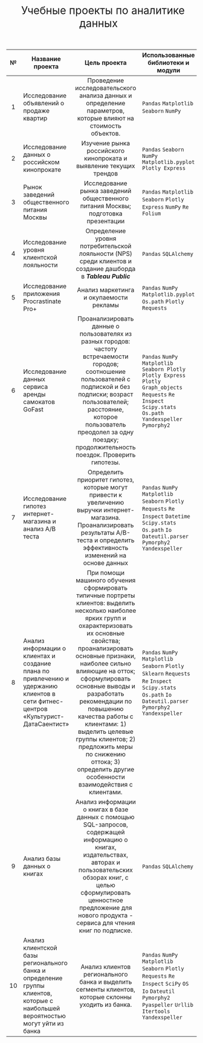 <h1 style="font-weight:normal" align="center">
  &nbsp;Учебные проекты по аналитике данных &nbsp;
</h1>
<br>

|№|Название проекта|Цель проекта|Использованные библиотеки и модули|
|:-----:|-----|:-----:|-----|
|1|Исследование объявлений о продаже квартир|Проведение исследовательского анализа данных и определение параметров, которые влияют на стоимость объектов.| `Pandas` `Matplotlib` `Seaborn` `NumPy`|
|2|Исследование данных о российском кинопрокате|Изучение рынка российского кинопроката и выявление текущих трендов|`Pandas` `Seaborn` `NumPy` `Matplotlib.pyplot` `Plotly Express`|
|3|Рынок заведений общественного питания Москвы|Исследование рынка заведений общественного питания Москвы; подготовка презентации| `Pandas` `Matplotlib` `Seaborn`  `Plotly Express` `NumPy` `Re` `Folium`
|4|Исследование уровня клиентской лояльности |Определение уровня потребительской лояльности (NPS) среди клиентов и создание дашборда в <b><i>Tableau Public</i></b> | `Pandas` `SQLAlchemy` |
|5|Исследование приложения Procrastinate Pro+|Анализ маркетинга и окупаемости рекламы|`Pandas` `NumPy` `Matplotlib.pyplot` `Os.path` `Plotly` `Requests`|
|6|Исследование данных сервиса аренды самокатов GoFast|Проанализировать данные о пользователях из разных городов: частоту встречаемости городов; соотношение пользователей с подпиской и без подписки; возраст пользователей; расстояние, которое пользователь преодолел за одну поездку; продолжительность поездок. Проверить гипотезы. | `Pandas`  `NumPy` `Matplotlib ` `Seaborn Plotly` `Plotly Express` `Plotly Graph_objects` `Requests` `Re` `Inspect` `Scipy.stats` `Os.path` `Yandexspeller` `Pymorphy2`|
|7|Исследование гипотез интернет-магазина и анализ A/B теста|Определить приоритет гипотез, которые могут привести к увеличению выручки интернет-магазина. Проанализировать результаты A/B-теста и определить эффективность изменений на основе данных| `Pandas` `NumPy` `Matplotlib` `Seaborn` `Plotly` `Requests` `Re` `Inspect` `Datetime` `Scipy.stats` `Os.path` `Io` `Dateutil.parser` `Pymorphy2` `Yandexspeller`|
|8|Анализ информации о клиентах и создание плана по привлечению и удержанию клиентов в сети фитнес-центров «Культурист-ДатаСаентист»| При помощи машиного обучения сформировать типичные портреты клиентов: выделить несколько наиболее ярких групп и охарактеризовать их основные свойства; проанализировать основные признаки, наиболее сильно влияющие на отток; сформулировать основные выводы и разработать рекомендации по повышению качества работы с клиентами: 1) выделить целевые группы клиентов; 2) предложить меры по снижению оттока; 3) определить другие особенности взаимодействия с клиентами.| `Pandas` `NumPy` `Matplotlib` `Seaborn` `Plotly` `Sklearn` `Requests` `Re` `Inspect` `Scipy.stats` `Os.path` `Io` `Dateutil.parser` `Pymorphy2` `Yandexspeller`|
|9|Анализ базы данных о книгах|Анализ информации о книгах в базе данных с помощью SQL-запросов, содержащей информацию о книгах, издательствах, авторах и пользовательских обзорах книг, с целью сформулировать ценностное предложение для нового продукта - сервиса для чтения книг по подписке.| `Pandas` `SQLAlchemy`|
|10|Анализ клиентской базы регионального банка и определение группы клиентов, которые с наибольшей вероятностью могут уйти из банка|Анализ клиентов регионального банка и выделить сегменты клиентов, которые склонны уходить из банка.|`Pandas` `NumPy` `Matplotlib` `Seaborn` `Plotly` `Requests` `Re` `Inspect` `SciPy` `OS` `Io` `Dateutil` `Pymorphy2` `Pyaspeller` `Urllib` `Itertools` `Yandexspeller`|


<br>
<span align="center">
